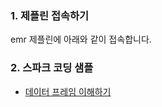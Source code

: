 ### 1. 제플린 접속하기 ###

emr 제플린에 아래와 같이 접속합니다. 


### 2. 스파크 코딩 샘플 ###

* [데이터 프레임 이해하기](https://github.com/gnosia93/bigdata-on-aws/blob/main/workshop/spark-example/dataframe.md)
